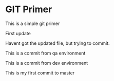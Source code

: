 # GIT Primer
This is a simple git primer

First update

Havent got the updated file, but trying to commit.

This is a commit from qa environment

This is a commit from dev environment 

This is my first commit to master
